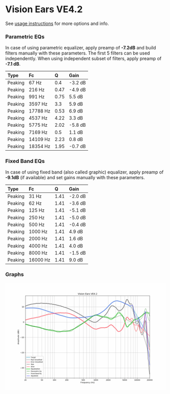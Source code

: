 # Vision Ears VE4.2
See [usage instructions](https://github.com/jaakkopasanen/AutoEq#usage) for more options and info.

### Parametric EQs
In case of using parametric equalizer, apply preamp of **-7.2dB** and build filters manually
with these parameters. The first 5 filters can be used independently.
When using independent subset of filters, apply preamp of **-7.1 dB**.

| Type    | Fc       |    Q | Gain    |
|:--------|:---------|:-----|:--------|
| Peaking | 67 Hz    | 0.4  | -3.2 dB |
| Peaking | 216 Hz   | 0.47 | -4.9 dB |
| Peaking | 991 Hz   | 0.75 | 5.5 dB  |
| Peaking | 3597 Hz  | 3.3  | 5.9 dB  |
| Peaking | 17788 Hz | 0.53 | 6.9 dB  |
| Peaking | 4537 Hz  | 4.22 | 3.3 dB  |
| Peaking | 5775 Hz  | 2.02 | -5.8 dB |
| Peaking | 7169 Hz  | 0.5  | 1.1 dB  |
| Peaking | 14109 Hz | 2.23 | 0.8 dB  |
| Peaking | 18354 Hz | 1.95 | -0.7 dB |

### Fixed Band EQs
In case of using fixed band (also called graphic) equalizer, apply preamp of **-9.1dB**
(if available) and set gains manually with these parameters.

| Type    | Fc       |    Q | Gain    |
|:--------|:---------|:-----|:--------|
| Peaking | 31 Hz    | 1.41 | -2.0 dB |
| Peaking | 62 Hz    | 1.41 | -3.6 dB |
| Peaking | 125 Hz   | 1.41 | -5.1 dB |
| Peaking | 250 Hz   | 1.41 | -5.0 dB |
| Peaking | 500 Hz   | 1.41 | -0.4 dB |
| Peaking | 1000 Hz  | 1.41 | 4.9 dB  |
| Peaking | 2000 Hz  | 1.41 | 1.6 dB  |
| Peaking | 4000 Hz  | 1.41 | 4.0 dB  |
| Peaking | 8000 Hz  | 1.41 | -1.5 dB |
| Peaking | 16000 Hz | 1.41 | 9.0 dB  |

### Graphs
![](./Vision%20Ears%20VE4.2.png)